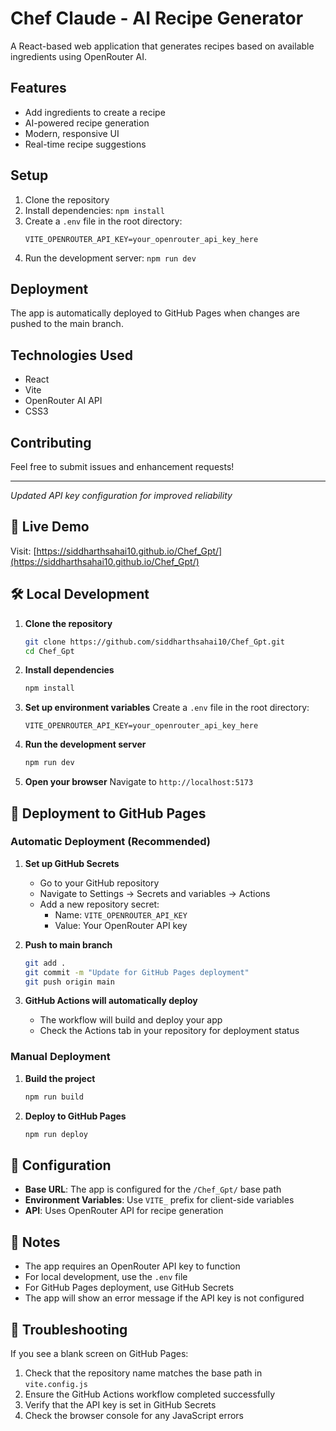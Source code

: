 # Chef Claude - AI Recipe Generator

A React-based web application that generates recipes based on available ingredients using OpenRouter AI.

## Features

- Add ingredients to create a recipe
- AI-powered recipe generation
- Modern, responsive UI
- Real-time recipe suggestions

## Setup

1. Clone the repository
2. Install dependencies: `npm install`
3. Create a `.env` file in the root directory:
   ```
   VITE_OPENROUTER_API_KEY=your_openrouter_api_key_here
   ```
4. Run the development server: `npm run dev`

## Deployment

The app is automatically deployed to GitHub Pages when changes are pushed to the main branch.

## Technologies Used

- React
- Vite
- OpenRouter AI API
- CSS3

## Contributing

Feel free to submit issues and enhancement requests!

---

*Updated API key configuration for improved reliability*

## 🚀 Live Demo

Visit: [https://siddharthsahai10.github.io/Chef_Gpt/](https://siddharthsahai10.github.io/Chef_Gpt/)

## 🛠️ Local Development

1. **Clone the repository**
   ```bash
   git clone https://github.com/siddharthsahai10/Chef_Gpt.git
   cd Chef_Gpt
   ```

2. **Install dependencies**
   ```bash
   npm install
   ```

3. **Set up environment variables**
   Create a `.env` file in the root directory:
   ```
   VITE_OPENROUTER_API_KEY=your_openrouter_api_key_here
   ```

4. **Run the development server**
   ```bash
   npm run dev
   ```

5. **Open your browser**
   Navigate to `http://localhost:5173`

## 🚀 Deployment to GitHub Pages

### Automatic Deployment (Recommended)

1. **Set up GitHub Secrets**
   - Go to your GitHub repository
   - Navigate to Settings → Secrets and variables → Actions
   - Add a new repository secret:
     - Name: `VITE_OPENROUTER_API_KEY`
     - Value: Your OpenRouter API key

2. **Push to main branch**
   ```bash
   git add .
   git commit -m "Update for GitHub Pages deployment"
   git push origin main
   ```

3. **GitHub Actions will automatically deploy**
   - The workflow will build and deploy your app
   - Check the Actions tab in your repository for deployment status

### Manual Deployment

1. **Build the project**
   ```bash
   npm run build
   ```

2. **Deploy to GitHub Pages**
   ```bash
   npm run deploy
   ```

## 🔧 Configuration

- **Base URL**: The app is configured for the `/Chef_Gpt/` base path
- **Environment Variables**: Use `VITE_` prefix for client-side variables
- **API**: Uses OpenRouter API for recipe generation

## 📝 Notes

- The app requires an OpenRouter API key to function
- For local development, use the `.env` file
- For GitHub Pages deployment, use GitHub Secrets
- The app will show an error message if the API key is not configured

## 🐛 Troubleshooting

If you see a blank screen on GitHub Pages:
1. Check that the repository name matches the base path in `vite.config.js`
2. Ensure the GitHub Actions workflow completed successfully
3. Verify that the API key is set in GitHub Secrets
4. Check the browser console for any JavaScript errors
